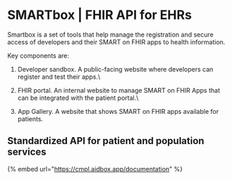 # SMARTbox | FHIR API for EHRs

Smartbox is a set of tools that help manage the registration and secure access of developers and their SMART on FHIR apps to health information.

Key components are:

1. Developer sandbox. A public-facing website where developers can register and test their apps.\

2. FHIR portal. An internal website to manage SMART on FHIR Apps that can be integrated with the patient portal.\

3. App Gallery. A website that shows SMART on FHIR apps available for patients.&#x20;

## Standardized API for patient and population services

{% embed url="https://cmpl.aidbox.app/documentation" %}
